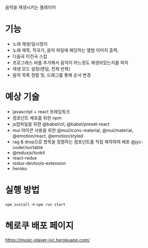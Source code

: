 음악을 재생시키는 플레이어

# 기능 

 - 노래 재생/일시정지
 - 노래 제목, 작곡가, 음악 파일에 해당하는 앨범 이미지 출력, 
 - 다음곡 이전곡 스킵
 - 프로그래스 바를 추가해서 음악이 어느정도 재생되었는지를 파악
 - 재생 모드 설정(랜덤, 전체 반복)
 - 음악 목록 정렬 및, 드래그를 통해 순서 변경
 


# 예상 기술

- javascript + react 프레임워크
- 컴포넌트 배포를 위한 npm 
- js컴파일을 위한 @babel/cli, @babel/preset-react
- mui 아이콘 사용을 위한 @mui/icons-material, @mui/material, @emotion/react, @emotion/styled
- rag & drop으로 항목을 정렬하는 컴포넌트를 직접 제작하여 배포 @jyc-coder/sortable
- @reduxjs/tookit
- react-redux
- redux-devtools-extension
- heroku


# 실행 방법

`npm install` -> `npm run start`

# 헤로쿠 배포 페이지

https://music-player-jyc.herokuapp.com/

